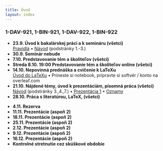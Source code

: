 ```yaml
---
title: Úvod
layout: index
---
```


### 1-DAV-921, 1-BIN-921, 1-DAV-922, 1-BIN-922

* **23.9. Úvod k bakalárskej práci a k semináru (všetci)**<br>
[Pravidlá](./Pravidlá_ZS.md)  • [Návod](./Návod.md) (podstránky 1.-3.)
* **30.9. Seminár nebude**
* **7.10. Predstavovanie tém a školiteľov (všetci)**
* **Streda 8.10. 19:00 Predstavovanie tém a školiteľov online (všetci)**
* **14.10. Nepovinná prednáška a cvičenie k LaTeXu**<br>
[Úvod do LaTeXu](./Úvod_do_LaTeXu.md) • Prineste si notebook, pripravte si softvér / konto na overleaf.com
* **21.10. Nájdené témy, úvod k prezentáciám, písomná práca (všetci)**<br>
[Návod](./Návod.md) (podstránky 3.,4.,7.) • [Prezentácia 1](./Prezentácia_1.md)  • [Oznamy](Oznamy_október.md)
* **28.10. Práca s literatúrou, LaTeX, (všetci)**<br>
<!-- [Návod](./Návod.md) (podstránky 5., 6.) •  [DÚ1](./DÚ1.md) • [Kontrolné stretnutie 1](./Kontrolné_stretnutie_1.md) -->
* **4.11. Rezerva**
* **11.11. Prezentácie (aspoň 2)**<br>
* **18.11. Prezentácie (aspoň 2)**<br>
* **25.11. Prezentácie (aspoň 2)**<br>
* **2.12. Prezentácie (aspoň 2)**<br>
* **9.12. Prezentácie (aspoň 2)**<br>
* **16.12. Prezentácie (aspoň 2)**<br>
* **Kontrolné stretnutie cez skúškové obdobie**

